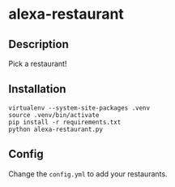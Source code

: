 # alexa-restaurant

## Description

Pick a restaurant!


## Installation

```
virtualenv --system-site-packages .venv
source .venv/bin/activate
pip install -r requirements.txt
python alexa-restaurant.py
```

## Config

Change the `config.yml` to add your restaurants.
